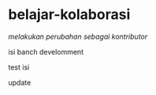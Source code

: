 # belajar-kolaborasi

*melakukan perubahan sebagai kontributor*

isi banch develomment

test isi

update
